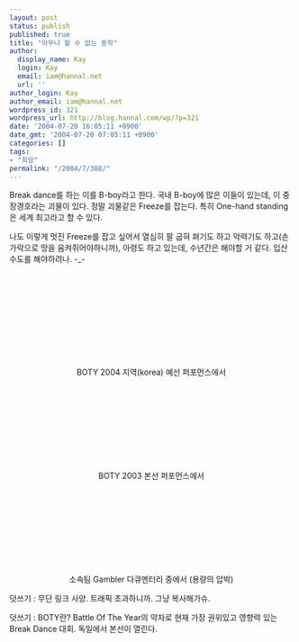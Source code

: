 ```yaml
---
layout: post
status: publish
published: true
title: "아무나 할 수 없는 동작"
author:
  display_name: Kay
  login: Kay
  email: iam@hannal.net
  url: ''
author_login: Kay
author_email: iam@hannal.net
wordpress_id: 321
wordpress_url: http://blog.hannal.com/wp/?p=321
date: '2004-07-20 16:05:11 +0900'
date_gmt: '2004-07-20 07:05:11 +0900'
categories: []
tags:
- "희망"
permalink: "/2004/7/388/"
---
```

<p>Break dance를 하는 이를 B-boy라고 한다. 국내 B-boy에 많은 이들이 있는데, 이 중 장경호라는 괴물이 있다. 정말 괴물같은 Freeze를 잡는다. 특히 One-hand standing은 세계 최고라고 할 수 있다.</p>
<p>나도 이렇게 멋진 Freeze를 잡고 싶어서 열심히 팔 굽혀 펴기도 하고 악력기도 하고(손가락으로 땅을 움켜쥐어야하니까), 아령도 하고 있는데, 수년간은 해야할 거 같다. 입산수도를 해야하려나. -_-</p>
<p><center><br />
<embed autostart=0  src="mms://wm-002.cafe24.com/loathing/movie/730053.wmv"></embed><br />BOTY 2004 지역(korea) 예선 퍼포먼스에서</p>
<p><embed autostart=0  src="mms://wm-002.cafe24.com/loathing/movie/375823.wmv"></embed><br />BOTY 2003 본선 퍼포먼스에서</p>
<p><embed autostart=0  src="mms://wm-002.cafe24.com/loathing/movie/210462.wmv"></embed><br />소속팀 Gambler 다큐멘터리 중에서 (용량의 압박)</center></p>
<p>덧쓰기 : 무단 링크 사양. 트래픽 초과하니까. 그냥 복사해가슈.</p>
<p>덧쓰기 : BOTY란? Battle Of The Year의 약자로 현재 가장 권위있고 영향력 있는 Break Dance 대회. 독일에서 본선이 열린다.</p>
